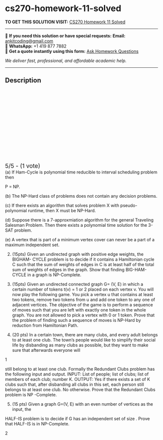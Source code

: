 # cs270-homework-11-solved
**TO GET THIS SOLUTION VISIT:** [CS270 Homework 11 Solved](https://www.ankitcodinghub.com/product/cs270-1/)


---

📩 **If you need this solution or have special requests:** **Email:** ankitcoding@gmail.com  
📱 **WhatsApp:** +1 419 877 7882  
📄 **Get a quote instantly using this form:** [Ask Homework Questions](https://www.ankitcodinghub.com/services/ask-homework-questions/)

*We deliver fast, professional, and affordable academic help.*

---

<h2>Description</h2>



<div class="kk-star-ratings kksr-auto kksr-align-center kksr-valign-top" data-payload="{&quot;align&quot;:&quot;center&quot;,&quot;id&quot;:&quot;121454&quot;,&quot;slug&quot;:&quot;default&quot;,&quot;valign&quot;:&quot;top&quot;,&quot;ignore&quot;:&quot;&quot;,&quot;reference&quot;:&quot;auto&quot;,&quot;class&quot;:&quot;&quot;,&quot;count&quot;:&quot;1&quot;,&quot;legendonly&quot;:&quot;&quot;,&quot;readonly&quot;:&quot;&quot;,&quot;score&quot;:&quot;5&quot;,&quot;starsonly&quot;:&quot;&quot;,&quot;best&quot;:&quot;5&quot;,&quot;gap&quot;:&quot;4&quot;,&quot;greet&quot;:&quot;Rate this product&quot;,&quot;legend&quot;:&quot;5\/5 - (1 vote)&quot;,&quot;size&quot;:&quot;24&quot;,&quot;title&quot;:&quot;CS270 Homework 11 Solved&quot;,&quot;width&quot;:&quot;138&quot;,&quot;_legend&quot;:&quot;{score}\/{best} - ({count} {votes})&quot;,&quot;font_factor&quot;:&quot;1.25&quot;}">

<div class="kksr-stars">

<div class="kksr-stars-inactive">
            <div class="kksr-star" data-star="1" style="padding-right: 4px">


<div class="kksr-icon" style="width: 24px; height: 24px;"></div>
        </div>
            <div class="kksr-star" data-star="2" style="padding-right: 4px">


<div class="kksr-icon" style="width: 24px; height: 24px;"></div>
        </div>
            <div class="kksr-star" data-star="3" style="padding-right: 4px">


<div class="kksr-icon" style="width: 24px; height: 24px;"></div>
        </div>
            <div class="kksr-star" data-star="4" style="padding-right: 4px">


<div class="kksr-icon" style="width: 24px; height: 24px;"></div>
        </div>
            <div class="kksr-star" data-star="5" style="padding-right: 4px">


<div class="kksr-icon" style="width: 24px; height: 24px;"></div>
        </div>
    </div>

<div class="kksr-stars-active" style="width: 138px;">
            <div class="kksr-star" style="padding-right: 4px">


<div class="kksr-icon" style="width: 24px; height: 24px;"></div>
        </div>
            <div class="kksr-star" style="padding-right: 4px">


<div class="kksr-icon" style="width: 24px; height: 24px;"></div>
        </div>
            <div class="kksr-star" style="padding-right: 4px">


<div class="kksr-icon" style="width: 24px; height: 24px;"></div>
        </div>
            <div class="kksr-star" style="padding-right: 4px">


<div class="kksr-icon" style="width: 24px; height: 24px;"></div>
        </div>
            <div class="kksr-star" style="padding-right: 4px">


<div class="kksr-icon" style="width: 24px; height: 24px;"></div>
        </div>
    </div>
</div>


<div class="kksr-legend" style="font-size: 19.2px;">
            5/5 - (1 vote)    </div>
    </div>
(a) If Ham-Cycle is polynomial time reducible to interval scheduling problem then

P = NP.

(b) The NP-Hard class of problems does not contain any decision problems.

(c) If there exists an algorithm that solves problem X with pseudo-polynomial runtime, then X must be NP-Hard.

(d) Suppose there is a 7-approxmiation algorithm for the general Traveling Salesman Problem. Then there exists a polynomial time solution for the 3-SAT problem.

(e) A vertex that is part of a minimum vertex cover can never be a part of a maximum independent set.

2. (15pts) Given an undirected graph with positive edge weights, the BIGHAM- CYCLE problem is to decide if it contains a Hamiltonian cycle C such that the sum of weights of edges in C is at least half of the total sum of weights of edges in the graph. Show that finding BIG-HAM-CYCLE in a graph is NP-Complete.

3. (15pts) Given an undirected connected graph G= (V, E) in which a certain number of tokens t(v) = 1 or 2 placed on each vertex v. You will now play the following game. You pick a vertex u that contains at least two tokens, remove two tokens from u and add one token to any one of adjacent vertices. The objective of the game is to perform a sequence of moves such that you are left with exactly one token in the whole graph. You are not allowed to pick a vertex with 0 or 1 token. Prove that the problem of finding such a sequence of moves is NP-Hard by reduction from Hamiltonian Path.

4. (20 pts) In a certain town, there are many clubs, and every adult belongs to at least one club. The town’s people would like to simplify their social life by disbanding as many clubs as possible, but they want to make sure that afterwards everyone will

1

still belong to at least one club. Formally the Redundant Clubs problem has the following input and output. INPUT: List of people; list of clubs; list of members of each club; number K. OUTPUT: Yes if there exists a set of K clubs such that, after disbanding all clubs in this set, each person still belongs to at least one club. No otherwise. Prove that the Redundant Clubs problem is NP -Complete.

5. (15 pts) Given a graph G=(V, E) with an even number of vertices as the input, the

HALF-IS problem is to decide if G has an independent set of size . Prove that HALF-IS is in NP-Complete.

2
